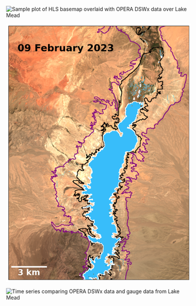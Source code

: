 ![Sample plot of HLS basemap overlaid with OPERA DSWx data over Lake Mead](../plots/20230209.png "OPERA DSWx over Lake Mead")

![Sample inset plot of HLS basemap overlaid with OPERA DSWx data over Lake Mead](../plots/output.png "OPERA DSWx over Lake Mead")

![Time series comparing OPERA DSWx data and gauge data from Lake Mead](../plots/lineplot_animation_15s.gif "OPERA DSWx over Lake Mead")